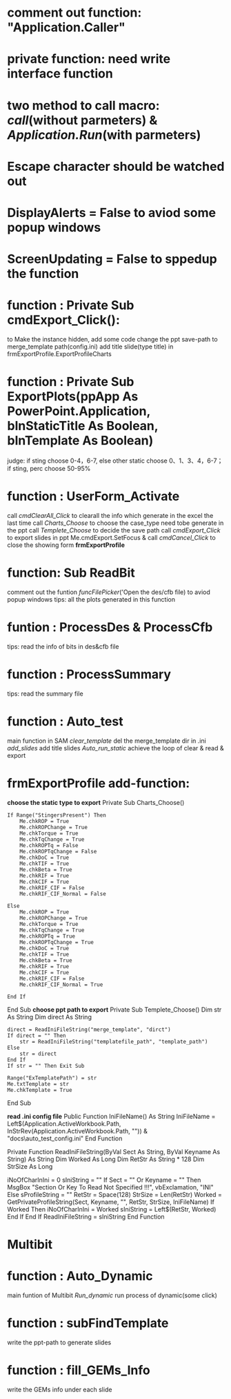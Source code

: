 # comment out function: "Application.Caller"
# private function: need write interface function
# two method to call macro: *call*(without parmeters) & *Application.Run*(with parmeters)
# Escape character should be watched out
# DisplayAlerts = False to aviod some popup windows
# ScreenUpdating = False to sppedup the function



# function : Private Sub cmdExport_Click():
to Make the instance hidden, add some code
change the ppt save-path to merge_template path(config.ini)
add title slide(type title) in frmExportProfile.ExportProfileCharts

# function : Private Sub ExportPlots(ppApp As PowerPoint.Application, blnStaticTitle As Boolean, blnTemplate As Boolean)
judge: if sting choose 0-4，6-7, else other static choose 0、1、3、4，6-7；
if sting, perc choose 50-95%

# function : UserForm_Activate
call *cmdClearAll_Click* to clearall the info which generate in the excel the last time 
call *Charts_Choose* to choose the case_type need tobe generate in the ppt
call *Templete_Choose* to decide the save path
call *cmdExport_Click* to export slides in ppt
Me.cmdExport.SetFocus & call *cmdCancel_Click* to close the showing form **frmExportProfile**


# function: Sub ReadBit
comment out the funtion *funcFilePicker*('Open the des/cfb file) to aviod popup windows
tips: all the plots generated in this function

# funtion : ProcessDes & ProcessCfb 
tips: read the info of bits in des&cfb file

# function : ProcessSummary
tips: read the summary file

# function : Auto_test
main function in SAM
*clear_template* del the merge_template dir in .ini
*add_slides* add title slides
*Auto_run_static* achieve the loop of clear & read & export



# frmExportProfile add-function:
**choose the static type to export**
Private Sub Charts_Choose()

    If Range("StingersPresent") Then
        Me.chkROP = True
        Me.chkROPChange = True
        Me.chkTorque = True
        Me.chkTqChange = True
        Me.chkROPTq = False
        Me.chkROPTqChange = False
        Me.chkDoC = True
        Me.chkTIF = True
        Me.chkBeta = True
        Me.chkRIF = True
        Me.chkCIF = True
        Me.chkRIF_CIF = False
        Me.chkRIF_CIF_Normal = False
    
    Else
        Me.chkROP = True
        Me.chkROPChange = True
        Me.chkTorque = True
        Me.chkTqChange = True
        Me.chkROPTq = True
        Me.chkROPTqChange = True
        Me.chkDoC = True
        Me.chkTIF = True
        Me.chkBeta = True
        Me.chkRIF = True
        Me.chkCIF = True
        Me.chkRIF_CIF = False
        Me.chkRIF_CIF_Normal = True

    End If
    
End Sub
**choose ppt path to export**
Private Sub Templete_Choose()
    Dim str As String
    Dim direct As String
    
    direct = ReadIniFileString("merge_template", "dirct")
    If direct = "" Then
        str = ReadIniFileString("templatefile_path", "template_path")
    Else
        str = direct
    End If
    If str = "" Then Exit Sub
    
    Range("ExTemplatePath") = str
    Me.txtTemplate = str
    Me.chkTemplate = True
    
End Sub

**read .ini config file**
Public Function IniFileName() As String
  IniFileName = Left$(Application.ActiveWorkbook.Path, InStrRev(Application.ActiveWorkbook.Path, "\")) & "docs\auto_test_config.ini"
End Function


Private Function ReadIniFileString(ByVal Sect As String, ByVal Keyname As String) As String
Dim Worked As Long
Dim RetStr As String * 128
Dim StrSize As Long

  iNoOfCharInIni = 0
  sIniString = ""
  If Sect = "" Or Keyname = "" Then
    MsgBox "Section Or Key To Read Not Specified !!!", vbExclamation, "INI"
  Else
    sProfileString = ""
    RetStr = Space(128)
    StrSize = Len(RetStr)
    Worked = GetPrivateProfileString(Sect, Keyname, "", RetStr, StrSize, IniFileName)
    If Worked Then
      iNoOfCharInIni = Worked
      sIniString = Left$(RetStr, Worked)
    End If
  End If
  ReadIniFileString = sIniString
End Function

# Multibit 

# function : Auto_Dynamic
main funtion of Multibit
*Run_dynamic* run process of dynamic(some click)

# function : subFindTemplate
write the ppt-path to generate slides

# function : fill_GEMs_Info
write the GEMs info under each slide